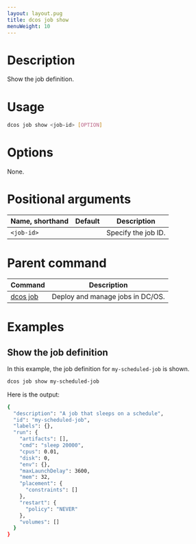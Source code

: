 ```yaml
---
layout: layout.pug
title: dcos job show
menuWeight: 10
---
```

    
# Description
Show the job definition.

# Usage

```bash
dcos job show <job-id> [OPTION]
```

# Options

None.

# Positional arguments

| Name, shorthand | Default | Description |
|---------|-------------|-------------|
| `<job-id>`   |             |  Specify the job ID. |

# Parent command

| Command | Description |
|---------|-------------|
| [dcos job](/docs/1.10/cli/command-reference/dcos-job/) |  Deploy and manage jobs in DC/OS. |

# Examples

## Show the job definition

In this example, the job definition for `my-scheduled-job` is shown.

```bash
dcos job show my-scheduled-job
```

Here is the output:

```bash
{
  "description": "A job that sleeps on a schedule",
  "id": "my-scheduled-job",
  "labels": {},
  "run": {
    "artifacts": [],
    "cmd": "sleep 20000",
    "cpus": 0.01,
    "disk": 0,
    "env": {},
    "maxLaunchDelay": 3600,
    "mem": 32,
    "placement": {
      "constraints": []
    },
    "restart": {
      "policy": "NEVER"
    },
    "volumes": []
  }
}
```